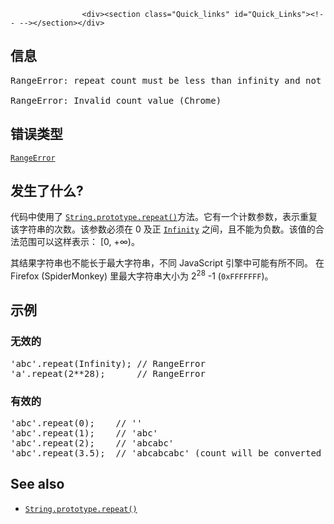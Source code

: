 
                
                  
                    <div><section class="Quick_links" id="Quick_Links"><!-- --></section></div>

<h2 id="&#x4FE1;&#x606F;">&#x4FE1;&#x606F;</h2>

<pre class="syntaxbox">RangeError: repeat count must be less than infinity and not overflow maximum string size (Firefox)

RangeError: Invalid count value (Chrome)
</pre>

<h2 id="&#x9519;&#x8BEF;&#x7C7B;&#x578B;">&#x9519;&#x8BEF;&#x7C7B;&#x578B;</h2>

<p><a title="RangeError&#x5BF9;&#x8C61;&#x6807;&#x660E;&#x4E00;&#x4E2A;&#x9519;&#x8BEF;&#xFF0C;&#x5F53;&#x4E00;&#x4E2A;&#x503C;&#x4E0D;&#x5728;&#x5176;&#x6240;&#x5141;&#x8BB8;&#x7684;&#x8303;&#x56F4;&#x6216;&#x8005;&#x96C6;&#x5408;&#x4E2D;&#x3002;" href="/zh-CN/docs/Web/JavaScript/Reference/Global_Objects/RangeError"><code>RangeError</code></a></p>

<h2 id="&#x53D1;&#x751F;&#x4E86;&#x4EC0;&#x4E48;">&#x53D1;&#x751F;&#x4E86;&#x4EC0;&#x4E48;?</h2>

<p>&#x4EE3;&#x7801;&#x4E2D;&#x4F7F;&#x7528;&#x4E86; <a title="repeat()&#xA0;&#x6784;&#x9020;&#x5E76;&#x8FD4;&#x56DE;&#x4E00;&#x4E2A;&#x65B0;&#x5B57;&#x7B26;&#x4E32;&#xFF0C;&#x8BE5;&#x5B57;&#x7B26;&#x4E32;&#x5305;&#x542B;&#x88AB;&#x8FDE;&#x63A5;&#x5728;&#x4E00;&#x8D77;&#x7684;&#x6307;&#x5B9A;&#x6570;&#x91CF;&#x7684;&#x5B57;&#x7B26;&#x4E32;&#x7684;&#x526F;&#x672C;&#x3002;" href="/zh-CN/docs/Web/JavaScript/Reference/Global_Objects/String/repeat"><code>String.prototype.repeat()</code></a>&#x65B9;&#x6CD5;&#x3002;<span lang="zh-CN" class="short_text" id="result_box"><span>&#x5B83;&#x6709;&#x4E00;&#x4E2A;&#x8BA1;&#x6570;&#x53C2;&#x6570;&#xFF0C;&#x8868;&#x793A;&#x91CD;&#x590D;&#x8BE5;&#x5B57;&#x7B26;&#x4E32;&#x7684;&#x6B21;&#x6570;</span></span>&#x3002;&#x8BE5;&#x53C2;&#x6570;&#x5FC5;&#x987B;&#x5728; 0 &#x53CA;&#x6B63; <a title="&#x5168;&#x5C40;&#x5C5E;&#x6027;&#xA0;Infinity &#x662F;&#x4E00;&#x4E2A;&#x6570;&#x503C;&#xFF0C;&#x8868;&#x793A;&#x65E0;&#x7A77;&#x5927;&#x3002;" href="/zh-CN/docs/Web/JavaScript/Reference/Global_Objects/Infinity"><code>Infinity</code></a> &#x4E4B;&#x95F4;&#xFF0C;&#x4E14;&#x4E0D;&#x80FD;&#x4E3A;&#x8D1F;&#x6570;&#x3002;&#x8BE5;&#x503C;&#x7684;&#x5408;&#x6CD5;&#x8303;&#x56F4;&#x53EF;&#x4EE5;&#x8FD9;&#x6837;&#x8868;&#x793A;&#xFF1A; [0, +&#x221E;)&#x3002;</p>

<p><span lang="zh-CN" class="short_text" id="result_box"><span>&#x5176;&#x7ED3;&#x679C;&#x5B57;&#x7B26;&#x4E32;&#x4E5F;&#x4E0D;&#x80FD;&#x957F;&#x4E8E;&#x6700;&#x5927;&#x5B57;&#x7B26;&#x4E32;&#xFF0C;&#x4E0D;&#x540C; JavaScript &#x5F15;&#x64CE;&#x4E2D;&#x53EF;&#x80FD;&#x6709;&#x6240;&#x4E0D;&#x540C;&#x3002;</span></span> &#x5728; Firefox (SpiderMonkey) &#x91CC;&#x6700;&#x5927;&#x5B57;&#x7B26;&#x4E32;&#x5927;&#x5C0F;&#x4E3A; 2<sup>28</sup> -1 (<code>0xFFFFFFF</code>)&#x3002;</p>

<h2 id="&#x793A;&#x4F8B;">&#x793A;&#x4F8B;</h2>

<h3 id="&#x65E0;&#x6548;&#x7684;">&#x65E0;&#x6548;&#x7684;</h3>

<pre class="brush: js example-bad">&apos;abc&apos;.repeat(Infinity); // RangeError
&apos;a&apos;.repeat(2**28);      // RangeError
</pre>

<h3 id="&#x6709;&#x6548;&#x7684;">&#x6709;&#x6548;&#x7684;</h3>

<pre class="brush: js example-good">&apos;abc&apos;.repeat(0);    // &apos;&apos;
&apos;abc&apos;.repeat(1);    // &apos;abc&apos;
&apos;abc&apos;.repeat(2);    // &apos;abcabc&apos;
&apos;abc&apos;.repeat(3.5);  // &apos;abcabcabc&apos; (count will be converted to integer)
</pre>

<h2 id="See_also">See also</h2>

<ul>
 <li><a title="repeat()&#xA0;&#x6784;&#x9020;&#x5E76;&#x8FD4;&#x56DE;&#x4E00;&#x4E2A;&#x65B0;&#x5B57;&#x7B26;&#x4E32;&#xFF0C;&#x8BE5;&#x5B57;&#x7B26;&#x4E32;&#x5305;&#x542B;&#x88AB;&#x8FDE;&#x63A5;&#x5728;&#x4E00;&#x8D77;&#x7684;&#x6307;&#x5B9A;&#x6570;&#x91CF;&#x7684;&#x5B57;&#x7B26;&#x4E32;&#x7684;&#x526F;&#x672C;&#x3002;" href="/zh-CN/docs/Web/JavaScript/Reference/Global_Objects/String/repeat"><code>String.prototype.repeat()</code></a></li>
</ul>
                  
                
              